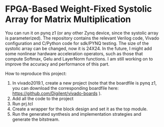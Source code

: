 # FPGA-Based Weight-Fixed Systolic Array for Matrix Multiplication
You can run it on pynq z1 (or any other Zynq device, since the systolic array is parameterized). The repository contains the relevant Verilog code, Vivado configuration and C/Python code for sdk/PYNQ testing. The size of the systolic array can be changed, now it is 24X24.
In the future, I might add some nonlinear hardware acceleration operators, such as those that compute Softmax, Gelu and LayerNorm functions. I am still working on to improve the accuracy and performance of this part.

How to reproduce this project: 
1. In vivado2019.1, create a new project (note that the boardfile is pynq z1, you can download the corresponding boardfile here: https://github.com/Digilent/vivado-boards ).
2. Add all the code to the project
3. Run prj.tcl
4. Create a wrapper for the block design and set it as the top module.
5. Run the generated synthesis and implementation strategies and generate the bitstream.
